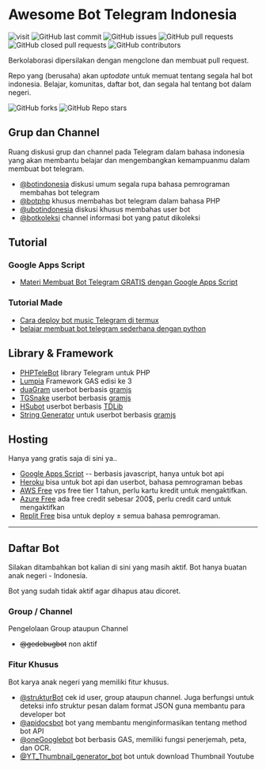 # Awesome Bot Telegram Indonesia

![visit](https://badges.pufler.dev/visits/telegrambotindonesia/awesome-bot-telegram-indonesia) ![GitHub last commit](https://img.shields.io/github/last-commit/telegrambotindonesia/awesome-bot-telegram-indonesia) ![GitHub issues](https://img.shields.io/github/issues/telegrambotindonesia/awesome-bot-telegram-indonesia) ![GitHub pull requests](https://img.shields.io/github/issues-pr/telegrambotindonesia/awesome-bot-telegram-indonesia) ![GitHub closed pull requests](https://img.shields.io/github/issues-pr-closed/telegrambotindonesia/awesome-bot-telegram-indonesia) ![GitHub contributors](https://img.shields.io/github/contributors/telegrambotindonesia/awesome-bot-telegram-indonesia)

Berkolaborasi dipersilakan dengan mengclone dan membuat pull request.

Repo yang (berusaha) akan _uptodate_ untuk memuat tentang segala hal bot indonesia. Belajar, komunitas, daftar bot, dan segala hal tentang bot dalam negeri.

![GitHub forks](https://img.shields.io/github/forks/telegrambotindonesia/awesome-bot-telegram-indonesia?style=social) ![GitHub Repo stars](https://img.shields.io/github/stars/telegrambotindonesia/awesome-bot-telegram-indonesia?style=social)


<!-- mulai dari sini ya perubahannya -->

## Grup dan Channel

Ruang diskusi grup dan channel pada Telegram dalam bahasa indonesia yang akan membantu belajar dan mengembangkan kemampuanmu dalam membuat bot telegram.

- [@botindonesia](https://t.me/botindonesia) diskusi umum segala rupa bahasa pemrograman membahas bot telegram
- [@botphp](https://t.me/botphp) khusus membahas bot telegram dalam bahasa PHP
- [@ubotindonesia](https://t.me/ubotindonesia) diskusi khusus membahas user bot
- [@botkoleksi](https://t.me/botkoleksi) channel informasi bot yang patut dikoleksi

## Tutorial

### Google Apps Script

- [Materi Membuat Bot Telegram GRATIS dengan Google Apps Script](https://s.id/gasbot)


### Tutorial Made
- [Cara deploy bot music Telegram di termux](https://madewgn.github.io/artikel/cara-deploy-bot-music-di-termux/)
- [belajar membuat bot telegram sederhana dengan python](https://madewgn.github.io/artikel/cara-membuat-bot-telegram-sederhana-dengan-python/)

## Library & Framework

- [PHPTeleBot](https://github.com/radyakaze/phptelebot) library Telegram untuk PHP
- [Lumpia](https://lumpia.js.org) Framework GAS edisi ke 3
- [duaGram](https://github.com/ubotindonesia/duagram) userbot berbasis [gramjs]
- [TGSnake](https://github.com/butthx/tgsnake) userbot berbasis [gramjs]
- [HSubot](https://github.com/banghasan/hsubot) userbot berbasis [TDLib](https://github.com/tdlib/td)
- [String Generator](https://telegram.banghasan.com/ubotstring/) untuk userbot berbasis [gramjs]


## Hosting

Hanya yang gratis saja di sini ya..

- [Google Apps Script](https://script.google.com) -- berbasis javascript, hanya untuk bot api
- [Heroku](https://www.heroku.com/) bisa untuk bot api dan userbot, bahasa pemrograman bebas
- [AWS Free](https://aws.amazon.com/id/free/) vps free tier 1 tahun, perlu kartu kredit untuk mengaktifkan.
- [Azure Free](https://azure.microsoft.com/en-us/free/) ada free credit sebesar 200$, perlu credit card untuk mengaktifkan
- [Replit Free](https://replit.com/site/pricing) bisa untuk deploy ± semua bahasa pemrograman.
---

## Daftar Bot

Silakan ditambahkan bot kalian di sini yang masih aktif. Bot hanya buatan anak negeri - Indonesia.

Bot yang sudah tidak aktif agar dihapus atau dicoret.

### Group / Channel

Pengelolaan Group ataupun Channel

- ~~@gedebugbot~~ non aktif

### Fitur Khusus

Bot karya anak negeri yang memiliki fitur khusus.

- [@strukturBot](https://t.me/strukturbot) cek id user, group ataupun channel. Juga berfungsi untuk deteksi info struktur pesan dalam format JSON guna membantu para developer bot
- [@apidocsbot](https://t.me/apidocsbot) bot yang membantu menginformasikan tentang method bot API
- [@oneGooglebot](https://t.me/oneGooglebot) bot berbasis GAS, memiliki fungsi penerjemah, peta, dan OCR.
- [@YT_Thumbnail_generator_bot](https://t.me/YT_Thumbnail_generator_bot) bot untuk download Thumbnail Youtube



[gramjs]: https://github.com/gram-js/gramjs
